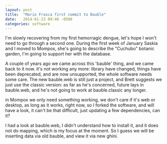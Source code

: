 ```yaml
---
layout: post
title:  "Mario Frasca first commit to Bauble"
date:   2014-01-23 09:46 -0500
categories: software
---
```


I'm slowly recovering from my first hemorragic dengue, let's hope I won't
need to go through a second one.  During the first week of January Saskia
and I moved to Mompox, she's going to describe the "Cuchubo" botanic garden,
I'm going to support her with the database.

A couple of years ago we came across this 'bauble' thing, and we came back
to it now.  it's not working any more: library have changed, things have
been deprecated, and are now unsupported, the whole software needs some
care.  The new bauble.web is still just a project, and Brett suggests we
just use the classic version: as far as he's concerned, future lays in
bauble.web, and he's not going to work at bauble.classic any longer.

in Mompox we only need something working, we don't care if it's web or
desktop, as long as it works, right now, so I forked the software, and will
have a look, it can't be that difficult, just updating a few dependencies,
can it?

I had a look at bauble.web, I didn't understand how to install it, and it
does not do mapping, which is my focus at the moment.  So I guess we will be
inserting data via old bauble, and view it via new ghini.